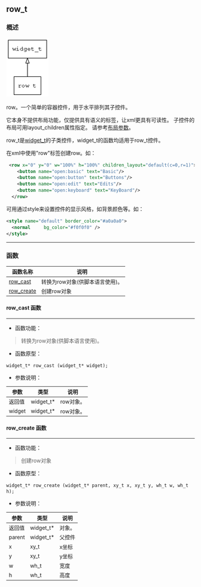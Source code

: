 ## row\_t
### 概述
![image](images/row_t_0.png)

row。一个简单的容器控件，用于水平排列其子控件。

 它本身不提供布局功能，仅提供具有语义的标签，让xml更具有可读性。
 子控件的布局可用layout\_children属性指定。
 请参考[布局参数](https://github.com/zlgopen/awtk/blob/master/docs/layout.md)。

 row\_t是[widget\_t](widget_t.md)的子类控件，widget\_t的函数均适用于row\_t控件。

 在xml中使用"row"标签创建row。如：

 ```xml
  <row x="0" y="0" w="100%" h="100%" children_layout="default(c=0,r=1)">
     <button name="open:basic" text="Basic"/>
     <button name="open:button" text="Buttons"/>
     <button name="open:edit" text="Edits"/>
     <button name="open:keyboard" text="KeyBoard"/>
   </row>
 ```

 可用通过style来设置控件的显示风格，如背景颜色等。如：

 ```xml
 <style name="default" border_color="#a0a0a0">
   <normal     bg_color="#f0f0f0" />
 </style>
 ```
----------------------------------
### 函数
<p id="row_t_methods">

| 函数名称 | 说明 | 
| -------- | ------------ | 
| <a href="#row_t_row_cast">row\_cast</a> | 转换为row对象(供脚本语言使用)。 |
| <a href="#row_t_row_create">row\_create</a> | 创建row对象 |
#### row\_cast 函数
-----------------------

* 函数功能：

> <p id="row_t_row_cast">转换为row对象(供脚本语言使用)。

* 函数原型：

```
widget_t* row_cast (widget_t* widget);
```

* 参数说明：

| 参数 | 类型 | 说明 |
| -------- | ----- | --------- |
| 返回值 | widget\_t* | row对象。 |
| widget | widget\_t* | row对象。 |
#### row\_create 函数
-----------------------

* 函数功能：

> <p id="row_t_row_create">创建row对象

* 函数原型：

```
widget_t* row_create (widget_t* parent, xy_t x, xy_t y, wh_t w, wh_t h);
```

* 参数说明：

| 参数 | 类型 | 说明 |
| -------- | ----- | --------- |
| 返回值 | widget\_t* | 对象。 |
| parent | widget\_t* | 父控件 |
| x | xy\_t | x坐标 |
| y | xy\_t | y坐标 |
| w | wh\_t | 宽度 |
| h | wh\_t | 高度 |
